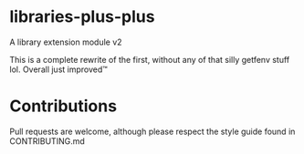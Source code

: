 # libraries-plus-plus
A library extension module v2

This is a complete rewrite of the first, without any of that silly getfenv stuff lol. Overall just improved:tm:

# Contributions
Pull requests are welcome, although please respect the style guide found in CONTRIBUTING.md
